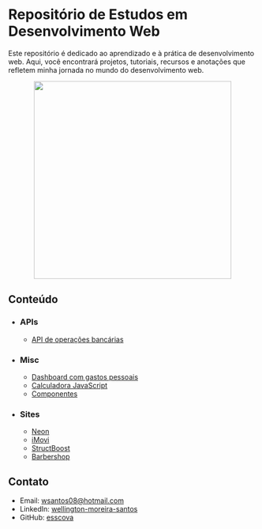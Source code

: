 
# Repositório de Estudos em Desenvolvimento Web
Este repositório é dedicado ao aprendizado e à prática de desenvolvimento web. Aqui, você encontrará projetos, tutoriais, recursos e anotações que refletem minha jornada no mundo do desenvolvimento web.

<p align='center'>
	<img src='https://blog.ensalza.com/wp-content/uploads/frontend-y-backend.png' width=400 />
</p>


## Conteúdo
- ### APIs
	- [API de operações bancárias](./api-CRUD-financas[exp])
- ### Misc
	- [Dashboard com gastos pessoais](./dashboard[js])
	- [Calculadora JavaScript](./app-calculadora[js])
	- [Componentes](./componentes)
- ### Sites
	- [Neon](./site-neon[scss])
	- [iMovi](./site-imovi[bootstrap])
	- [StructBoost](./site-structboost[HTML,CSS])
	- [Barbershop](./site-barbershop)

## Contato

* Email: wsantos08@hotmail.com
* LinkedIn: [wellington-moreira-santos](https://www.linkedin.com/in/wellington-moreira-santos/)
* GitHub: [esscova](https://github.com/esscova)

